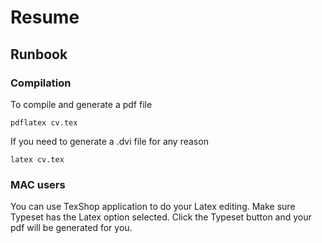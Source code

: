 # Resume

## Runbook
### Compilation
To compile and generate a pdf file
```
pdflatex cv.tex
```

If you need to generate a .dvi file for any reason
```
latex cv.tex
```

### MAC users
You can use TexShop application to do your Latex editing.
Make sure Typeset has the Latex option selected.
Click the Typeset button and your pdf will be generated for you. 

